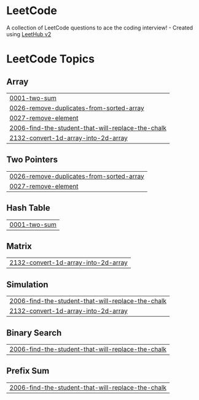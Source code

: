 # LeetCode
A collection of LeetCode questions to ace the coding interview! - Created using [LeetHub v2](https://github.com/arunbhardwaj/LeetHub-2.0)

<!---LeetCode Topics Start-->
# LeetCode Topics
## Array
|  |
| ------- |
| [0001-two-sum](https://github.com/Sivaraj7/LeetCode/tree/master/0001-two-sum) |
| [0026-remove-duplicates-from-sorted-array](https://github.com/Sivaraj7/LeetCode/tree/master/0026-remove-duplicates-from-sorted-array) |
| [0027-remove-element](https://github.com/Sivaraj7/LeetCode/tree/master/0027-remove-element) |
| [2006-find-the-student-that-will-replace-the-chalk](https://github.com/Sivaraj7/LeetCode/tree/master/2006-find-the-student-that-will-replace-the-chalk) |
| [2132-convert-1d-array-into-2d-array](https://github.com/Sivaraj7/LeetCode/tree/master/2132-convert-1d-array-into-2d-array) |
## Two Pointers
|  |
| ------- |
| [0026-remove-duplicates-from-sorted-array](https://github.com/Sivaraj7/LeetCode/tree/master/0026-remove-duplicates-from-sorted-array) |
| [0027-remove-element](https://github.com/Sivaraj7/LeetCode/tree/master/0027-remove-element) |
## Hash Table
|  |
| ------- |
| [0001-two-sum](https://github.com/Sivaraj7/LeetCode/tree/master/0001-two-sum) |
## Matrix
|  |
| ------- |
| [2132-convert-1d-array-into-2d-array](https://github.com/Sivaraj7/LeetCode/tree/master/2132-convert-1d-array-into-2d-array) |
## Simulation
|  |
| ------- |
| [2006-find-the-student-that-will-replace-the-chalk](https://github.com/Sivaraj7/LeetCode/tree/master/2006-find-the-student-that-will-replace-the-chalk) |
| [2132-convert-1d-array-into-2d-array](https://github.com/Sivaraj7/LeetCode/tree/master/2132-convert-1d-array-into-2d-array) |
## Binary Search
|  |
| ------- |
| [2006-find-the-student-that-will-replace-the-chalk](https://github.com/Sivaraj7/LeetCode/tree/master/2006-find-the-student-that-will-replace-the-chalk) |
## Prefix Sum
|  |
| ------- |
| [2006-find-the-student-that-will-replace-the-chalk](https://github.com/Sivaraj7/LeetCode/tree/master/2006-find-the-student-that-will-replace-the-chalk) |
<!---LeetCode Topics End-->